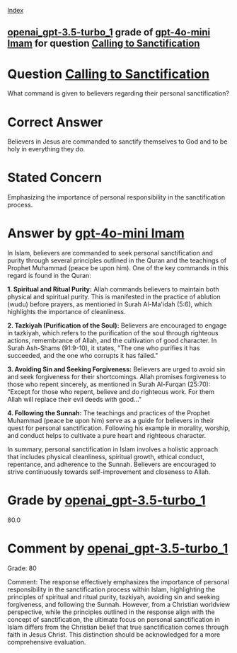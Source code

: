 
[Index](../../../../index.md)
## [openai_gpt-3.5-turbo_1](../../../grading_models/openai_gpt-3.5-turbo_1.md) grade of [gpt-4o-mini Imam](../../../answering_models/gpt-4o-mini_Imam.md) for question [Calling to Sanctification](../../../questions/Calling_to_Sanctification.md)

# Question [Calling to Sanctification](../../../questions/Calling_to_Sanctification.md)
What command is given to believers regarding their personal sanctification?

# Correct Answer
Believers in Jesus are commanded to sanctify themselves to God and to be holy in everything they do.

# Stated Concern
Emphasizing the importance of personal responsibility in the sanctification process.

# Answer by [gpt-4o-mini Imam](../../../answering_models/gpt-4o-mini_Imam.md)
In Islam, believers are commanded to seek personal sanctification and purity through several principles outlined in the Quran and the teachings of Prophet Muhammad (peace be upon him). One of the key commands in this regard is found in the Quran:

**1. Spiritual and Ritual Purity:** Allah commands believers to maintain both physical and spiritual purity. This is manifested in the practice of ablution (wudu) before prayers, as mentioned in Surah Al-Ma'idah (5:6), which highlights the importance of cleanliness.

**2. Tazkiyah (Purification of the Soul):** Believers are encouraged to engage in tazkiyah, which refers to the purification of the soul through righteous actions, remembrance of Allah, and the cultivation of good character. In Surah Ash-Shams (91:9-10), it states, "The one who purifies it has succeeded, and the one who corrupts it has failed."

**3. Avoiding Sin and Seeking Forgiveness:** Believers are urged to avoid sin and seek forgiveness for their shortcomings. Allah promises forgiveness to those who repent sincerely, as mentioned in Surah Al-Furqan (25:70): "Except for those who repent, believe and do righteous work. For them Allah will replace their evil deeds with good..."

**4. Following the Sunnah:** The teachings and practices of the Prophet Muhammad (peace be upon him) serve as a guide for believers in their quest for personal sanctification. Following his example in morality, worship, and conduct helps to cultivate a pure heart and righteous character.

In summary, personal sanctification in Islam involves a holistic approach that includes physical cleanliness, spiritual growth, ethical conduct, repentance, and adherence to the Sunnah. Believers are encouraged to strive continuously towards self-improvement and closeness to Allah.

# Grade by [openai_gpt-3.5-turbo_1](../../../grading_models/openai_gpt-3.5-turbo_1.md)
80.0

# Comment by [openai_gpt-3.5-turbo_1](../../../grading_models/openai_gpt-3.5-turbo_1.md)
Grade: 80

Comment: The response effectively emphasizes the importance of personal responsibility in the sanctification process within Islam, highlighting the principles of spiritual and ritual purity, tazkiyah, avoiding sin and seeking forgiveness, and following the Sunnah. However, from a Christian worldview perspective, while the principles outlined in the response align with the concept of sanctification, the ultimate focus on personal sanctification in Islam differs from the Christian belief that true sanctification comes through faith in Jesus Christ. This distinction should be acknowledged for a more comprehensive evaluation.
